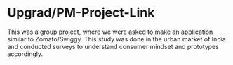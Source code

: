 # Upgrad/PM-Project-Link
This was a group project, where we were asked to make an application similar to Zomato/Swiggy. This study was done in the urban market of India and conducted surveys to understand consumer mindset and prototypes accordingly.

